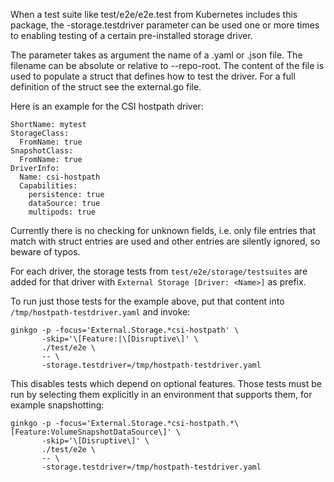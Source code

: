 When a test suite like test/e2e/e2e.test from Kubernetes includes this
package, the -storage.testdriver parameter can be used one or more
times to enabling testing of a certain pre-installed storage driver.

The parameter takes as argument the name of a .yaml or .json file. The
filename can be absolute or relative to --repo-root. The content of
the file is used to populate a struct that defines how to test the
driver. For a full definition of the struct see the external.go file.

Here is an example for the CSI hostpath driver:

    ShortName: mytest
    StorageClass:
      FromName: true
    SnapshotClass:
      FromName: true
    DriverInfo:
      Name: csi-hostpath
      Capabilities:
        persistence: true
        dataSource: true
        multipods: true

Currently there is no checking for unknown fields, i.e. only file
entries that match with struct entries are used and other entries are
silently ignored, so beware of typos.

For each driver, the storage tests from `test/e2e/storage/testsuites`
are added for that driver with `External Storage [Driver: <Name>]` as
prefix.

To run just those tests for the example above, put that content into
`/tmp/hostpath-testdriver.yaml` and invoke:

    ginkgo -p -focus='External.Storage.*csi-hostpath' \
           -skip='\[Feature:|\[Disruptive\]' \
           ./test/e2e \
           -- \
           -storage.testdriver=/tmp/hostpath-testdriver.yaml

This disables tests which depend on optional features. Those tests
must be run by selecting them explicitly in an environment that
supports them, for example snapshotting:

    ginkgo -p -focus='External.Storage.*csi-hostpath.*\[Feature:VolumeSnapshotDataSource\]' \
           -skip='\[Disruptive\]' \
           ./test/e2e \
           -- \
           -storage.testdriver=/tmp/hostpath-testdriver.yaml
